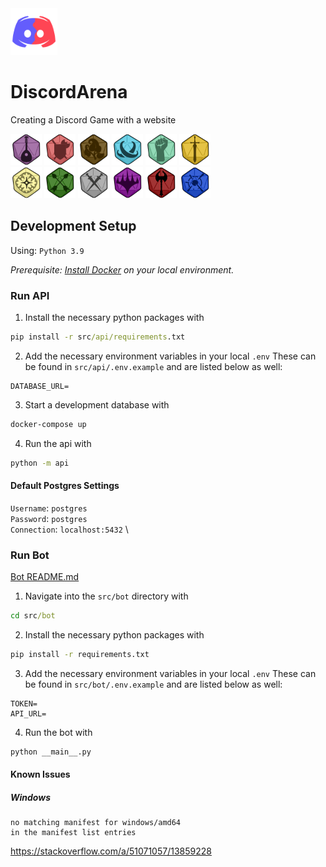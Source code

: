 

<img src="assets/Avatar.png" width="75" height="75"> 

# DiscordArena 
Creating a Discord Game with a website

<img src="assets/classes/Bard.png" width="50" height="50"> <img src="assets/classes/Blacksmith.png" width="50" height="50"> 
<img src="assets/classes/Druid.png" width="50" height="50"> <img src="assets/classes/Mage.png" width="50" height="50"> 
<img src="assets/classes/Monk.png" width="50" height="50"> <img src="assets/classes/Paladin.png" width="50" height="50"> 
<br>
<img src="assets/classes/Priest.png" width="50" height="50"> <img src="assets/classes/Ranger.png" width="50" height="50"> 
<img src="assets/classes/Rogue.png" width="50" height="50"> <img src="assets/classes/Warlock.png" width="50" height="50"> 
<img src="assets/classes/Warrior.png" width="50" height="50"> <img src="assets/classes/Wizard.png" width="50" height="50"> 
<br>


## Development Setup
Using: `Python 3.9`

_Prerequisite: [Install Docker](https://docs.docker.com/install) on your local environment._

### Run API
1. Install the necessary python packages with
```cmd
pip install -r src/api/requirements.txt
```
2. Add the necessary environment variables in your local `.env`
These can be found in `src/api/.env.example` and are listed below as well:

```
DATABASE_URL=
```
3. Start a development database with
```cmd
docker-compose up
```
4. Run the api with
```cmd
python -m api
```

#### Default Postgres Settings 
`Username`: `postgres` \
`Password`: `postgres` \
`Connection`: `localhost:5432` \


### Run Bot
[Bot README.md](src/bot/README.md)
1. Navigate into the `src/bot` directory with
```cmd
cd src/bot
```
2. Install the necessary python packages with
```cmd
pip install -r requirements.txt
```
3. Add the necessary environment variables in your local `.env`
These can be found in `src/bot/.env.example` and are listed below as well:

```
TOKEN=
API_URL=
```
4. Run the bot with
```cmd
python __main__.py
```



#### Known Issues

##### Windows
``` 
no matching manifest for windows/amd64 
in the manifest list entries
```
https://stackoverflow.com/a/51071057/13859228
